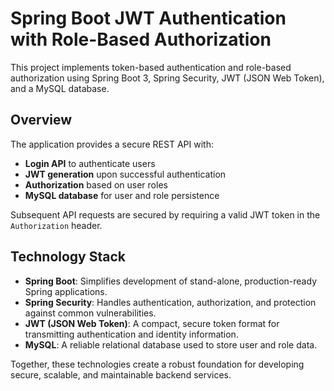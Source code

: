 # Spring Boot JWT Authentication with Role-Based Authorization

This project implements token-based authentication and role-based authorization using Spring Boot 3, Spring Security, JWT (JSON Web Token), and a MySQL database.

## Overview

The application provides a secure REST API with:

- **Login API** to authenticate users
- **JWT generation** upon successful authentication
- **Authorization** based on user roles
- **MySQL database** for user and role persistence

Subsequent API requests are secured by requiring a valid JWT token in the `Authorization` header.

## Technology Stack

- **Spring Boot**: Simplifies development of stand-alone, production-ready Spring applications.
- **Spring Security**: Handles authentication, authorization, and protection against common vulnerabilities.
- **JWT (JSON Web Token)**: A compact, secure token format for transmitting authentication and identity information.
- **MySQL**: A reliable relational database used to store user and role data.

Together, these technologies create a robust foundation for developing secure, scalable, and maintainable backend services.
